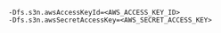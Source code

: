     -Dfs.s3n.awsAccessKeyId=<AWS_ACCESS_KEY_ID>
    -Dfs.s3n.awsSecretAccessKey=<AWS_SECRET_ACCESS_KEY>
